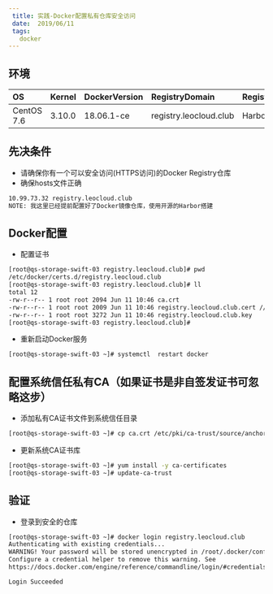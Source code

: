 ```yaml
---
 title: 实践-Docker配置私有仓库安全访问
 date:  2019/06/11 
 tags: 
   docker
---
```


## 环境
|  OS  |  Kernel | DockerVersion| RegistryDomain|  Registry  |
|:-----|:--------|:-------------|:--------------|:-----------|
|CentOS 7.6|3.10.0|18.06.1-ce|registry.leocloud.club|Harbor|

## 先决条件

* 请确保你有一个可以安全访问(HTTPS访问)的Docker Registry仓库
* 确保hosts文件正确

```bash
10.99.73.32 registry.leocloud.club
NOTE: 我这里已经提前配置好了Docker镜像仓库，使用开源的Harbor搭建
```

## Docker配置

* 配置证书

```bash
[root@qs-storage-swift-03 registry.leocloud.club]# pwd
/etc/docker/certs.d/registry.leocloud.club
[root@qs-storage-swift-03 registry.leocloud.club]# ll
total 12
-rw-r--r-- 1 root root 2094 Jun 11 10:46 ca.crt
-rw-r--r-- 1 root root 2009 Jun 11 10:46 registry.leocloud.club.cert //必须以为cert结尾
-rw-r--r-- 1 root root 3272 Jun 11 10:46 registry.leocloud.club.key
[root@qs-storage-swift-03 registry.leocloud.club]#
```

* 重新启动Docker服务

```bash
[root@qs-storage-swift-03 ~]# systemctl  restart docker
```

## 配置系统信任私有CA（如果证书是非自签发证书可忽略这步）

* 添加私有CA证书文件到系统信任目录

```bash
[root@qs-storage-swift-03 ~]# cp ca.crt /etc/pki/ca-trust/source/anchors/
```

* 更新系统CA证书库

```bash
[root@qs-storage-swift-03 ~]# yum install -y ca-certificates 
[root@qs-storage-swift-03 ~]# update-ca-trust
```


## 验证
* 登录到安全的仓库

```bash
[root@qs-storage-swift-03 ~]# docker login registry.leocloud.club
Authenticating with existing credentials...
WARNING! Your password will be stored unencrypted in /root/.docker/config.json.
Configure a credential helper to remove this warning. See
https://docs.docker.com/engine/reference/commandline/login/#credentials-store

Login Succeeded
```

